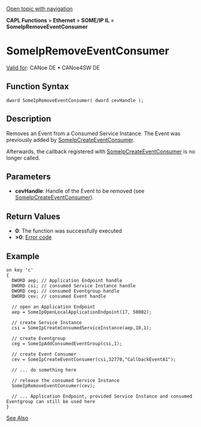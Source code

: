[Open topic with navigation](../../../../../../CANoeDEFamily.htm#Topics/CAPLFunctions/IP/SOMEIPIL/Functions/CAPLfunctionSomeIpRemoveEventConsumer.md)

**CAPL Functions** » **Ethernet** » **SOME/IP IL** » **SomeIpRemoveEventConsumer**

# SomeIpRemoveEventConsumer

[Valid for](../../../../Shared/FeatureAvailability.md): CANoe DE • CANoe4SW DE

## Function Syntax

```
dword SomeIpRemoveEventConsumer( dword cevHandle );
```

## Description

Removes an Event from a Consumed Service Instance. The Event was previously added by [SomeIpCreateEventConsumer](CAPLfunctionSomeIpCreateEventConsumer.md).

Afterwards, the callback registered with [SomeIpCreateEventConsumer](CAPLfunctionSomeIpCreateEventConsumer.md) is no longer called.

## Parameters

- **cevHandle**: Handle of the Event to be removed (see [SomeIpCreateEventConsumer](CAPLfunctionSomeIpCreateEventConsumer.md)).

## Return Values

- **0**: The function was successfully executed
- **>0**: [Error code](../../CAPLfunctionsSOMEIPILErrorCodes.md)

## Example

```plaintext
on key 'c'
{
  DWORD aep; // Application Endpoint handle
  DWORD csi; // consumed Service Instance handle
  DWORD ceg; // consumed Eventgroup handle
  DWORD cev; // consumed Event handle

  // open an Application Endpoint
  aep = SomeIpOpenLocalApplicationEndpoint(17, 50002);

  // create Service Instance
  csi = SomeIpCreateConsumedServiceInstance(aep,10,1);

  // create Eventgroup
  ceg = SomeIpAddConsumedEventGroup(csi,1);

  // create Event Consumer
  cev = SomeIpCreateEventConsumer(csi,32770,"CallbackEventA1");

  // ... do something here

  // release the consumed Service Instance
  SomeIpRemoveEventConsumer(cev);

  // ... Application Endpoint, provided Service Instance and consumed Eventgroup can still be used here
}
```

[See Also](javascript:void(0);)
